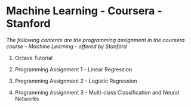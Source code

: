 # Machine Learning - Coursera - Stanford

*The following contents are the programming assignment in the coursera course - Machine Learning - offered by Stanford*

1. Octave Tutorial

2. Programming Assignment 1 - Linear Regression

3. Programming Assignment 2 - Logistic Regression

4. Programming Assignment 3 - Multi-class Classification and Neural Networks


